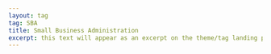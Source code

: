 ```yaml
---
layout: tag
tag: SBA
title: Small Business Administration
excerpt: this text will appear as an excerpt on the theme/tag landing page
---
```

